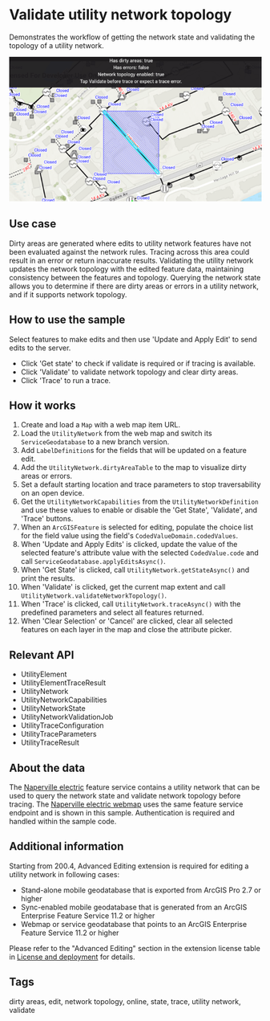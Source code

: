 # Validate utility network topology

Demonstrates the workflow of getting the network state and validating the topology of a utility network.

![Image of Validate network](validate-utility-network-topology.png)

## Use case

Dirty areas are generated where edits to utility network features have not been evaluated against the network rules. Tracing across this area could result in an error or return inaccurate results. Validating the utility network updates the network topology with the edited feature data, maintaining consistency between the features and topology. Querying the network state allows you to determine if there are dirty areas or errors in a utility network, and if it supports network topology.

## How to use the sample

Select features to make edits and then use 'Update and Apply Edit' to send edits to the server.

* Click 'Get state' to check if validate is required or if tracing is available.
* Click 'Validate' to validate network topology and clear dirty areas.
* Click 'Trace' to run a trace.

## How it works

1. Create and load a `Map` with a web map item URL.
2. Load the `UtilityNetwork` from the web map and switch its `ServiceGeodatabase` to a new branch version.
3. Add `LabelDefinition`s for the fields that will be updated on a feature edit.
4. Add the `UtilityNetwork.dirtyAreaTable` to the map to visualize dirty areas or errors.
5. Set a default starting location and trace parameters to stop traversability on an open device.
6. Get the `UtilityNetworkCapabilities` from the `UtilityNetworkDefinition` and use these values to enable or disable the 'Get State', 'Validate', and 'Trace' buttons.
7. When an `ArcGISFeature` is selected for editing, populate the choice list for the field value using the field's `CodedValueDomain.codedValues`.
8. When 'Update and Apply Edits' is clicked, update the value of the selected feature's attribute value with the selected `CodedValue.code` and call `ServiceGeodatabase.applyEditsAsync()`.
9. When 'Get State' is clicked, call `UtilityNetwork.getStateAsync()` and print the results.
10. When 'Validate' is clicked, get the current map extent and call `UtilityNetwork.validateNetworkTopology()`.
11. When 'Trace' is clicked, call `UtilityNetwork.traceAsync()` with the predefined parameters and select all features returned.
12. When 'Clear Selection' or 'Cancel' are clicked, clear all selected features on each layer in the map and close the attribute picker.

## Relevant API

* UtilityElement
* UtilityElementTraceResult
* UtilityNetwork
* UtilityNetworkCapabilities
* UtilityNetworkState
* UtilityNetworkValidationJob
* UtilityTraceConfiguration
* UtilityTraceParameters
* UtilityTraceResult

## About the data

The [Naperville electric](https://sampleserver7.arcgisonline.com/server/rest/services/UtilityNetwork/NapervilleElectricV5/FeatureServer) feature service contains a utility network that can be used to query the network state and validate network topology before tracing. The [Naperville electric webmap](https://sampleserver7.arcgisonline.com/portal/home/item.html?id=6e3fc6db3d0b4e6589eb4097eb3e5b9b) uses the same feature service endpoint and is shown in this sample. Authentication is required and handled within the sample code.

## Additional information

Starting from 200.4, Advanced Editing extension is required for editing a utility network in following cases:

* Stand-alone mobile geodatabase that is exported from ArcGIS Pro 2.7 or higher
* Sync-enabled mobile geodatabase that is generated from an ArcGIS Enterprise Feature Service 11.2 or higher
* Webmap or service geodatabase that points to an ArcGIS Enterprise Feature Service 11.2 or higher

Please refer to the "Advanced Editing" section in the extension license table in [License and deployment](https://developers.arcgis.com/swift/license-and-deployment/license-levels-and-capabilities/) for details.

## Tags

dirty areas, edit, network topology, online, state, trace, utility network, validate
